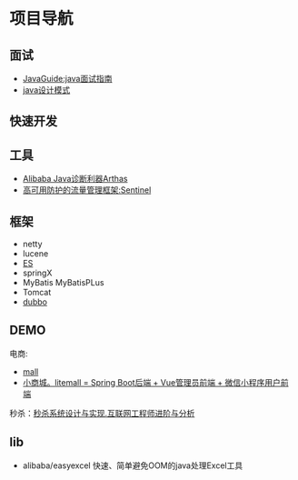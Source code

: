 # 项目导航


## 面试

- [JavaGuide:java面试指南](https://github.com/Snailclimb/JavaGuide )
- [java设计模式](https://github.com/iluwatar/java-design-patterns)

## 快速开发

## 工具
- [Alibaba Java诊断利器Arthas](https://alibaba.github.io/arthas/)
- [高可用防护的流量管理框架:Sentinel](https://github.com/alibaba/Sentinel)
## 框架
- netty
- lucene
- [ES](https://github.com/elastic/elasticsearch)
- springX
- MyBatis MyBatisPLus
- Tomcat
- [dubbo](https://github.com/apache/incubator-dubbo)

## DEMO


电商: 
- [mall](https://github.com/macrozheng/mall)
- [小商城。litemall = Spring Boot后端 + Vue管理员前端 + 微信小程序用户前端](https://github.com/linlinjava/litemall)

秒杀：[秒杀系统设计与实现.互联网工程师进阶与分析](https://github.com/qiurunze123/miaosha)


##  lib
- alibaba/easyexcel  快速、简单避免OOM的java处理Excel工具
